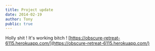 ```yaml
---
title: Project update
date: 2014-02-19
author: Tony
public: true
---
```


Holly shit ! It's working bitch !
[https://obscure-retreat-6115.herokuapp.com/](https://obscure-retreat-6115.herokuapp.com/)